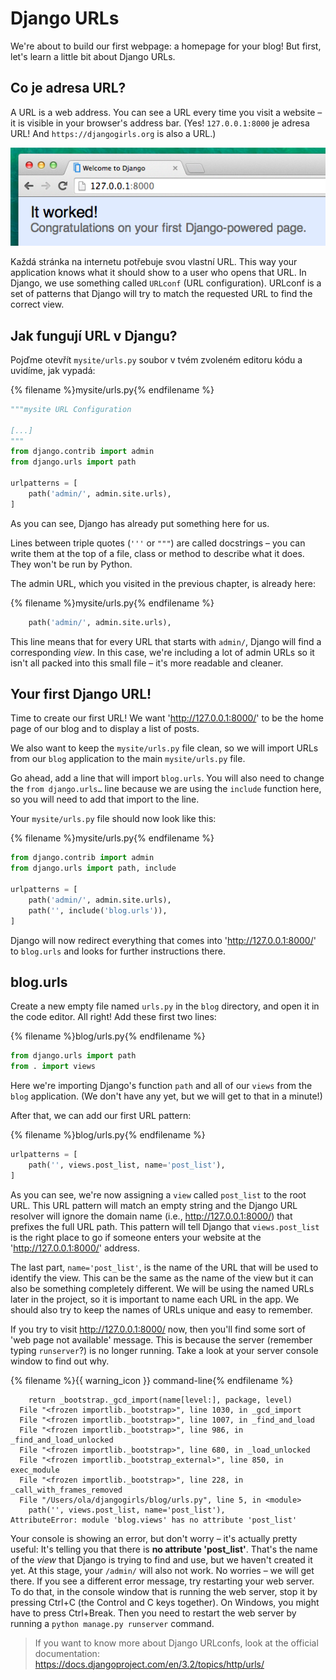 # Django URLs

We're about to build our first webpage: a homepage for your blog! But first, let's learn a little bit about Django URLs.

## Co je adresa URL?

A URL is a web address. You can see a URL every time you visit a website – it is visible in your browser's address bar. (Yes! `127.0.0.1:8000` je adresa URL! And `https://djangogirls.org` is also a URL.)

![URL](images/url.png)

Každá stránka na internetu potřebuje svou vlastní URL. This way your application knows what it should show to a user who opens that URL. In Django, we use something called `URLconf` (URL configuration). URLconf is a set of patterns that Django will try to match the requested URL to find the correct view.

## Jak fungují URL v Djangu?

Pojďme otevřít `mysite/urls.py` soubor v tvém zvoleném editoru kódu a uvidíme, jak vypadá:

{% filename %}mysite/urls.py{% endfilename %}

```python
"""mysite URL Configuration

[...]
"""
from django.contrib import admin
from django.urls import path

urlpatterns = [
    path('admin/', admin.site.urls),
]
```

As you can see, Django has already put something here for us.

Lines between triple quotes (`'''` or `"""`) are called docstrings – you can write them at the top of a file, class or method to describe what it does. They won't be run by Python.

The admin URL, which you visited in the previous chapter, is already here:

{% filename %}mysite/urls.py{% endfilename %}

```python
    path('admin/', admin.site.urls),
```

This line means that for every URL that starts with `admin/`, Django will find a corresponding *view*. In this case, we're including a lot of admin URLs so it isn't all packed into this small file – it's more readable and cleaner.

## Your first Django URL!

Time to create our first URL! We want 'http://127.0.0.1:8000/' to be the home page of our blog and to display a list of posts.

We also want to keep the `mysite/urls.py` file clean, so we will import URLs from our `blog` application to the main `mysite/urls.py` file.

Go ahead, add a line that will import `blog.urls`. You will also need to change the `from django.urls…` line because we are using the `include` function here, so you will need to add that import to the line.

Your `mysite/urls.py` file should now look like this:

{% filename %}mysite/urls.py{% endfilename %}

```python
from django.contrib import admin
from django.urls import path, include

urlpatterns = [
    path('admin/', admin.site.urls),
    path('', include('blog.urls')),
]
```

Django will now redirect everything that comes into 'http://127.0.0.1:8000/' to `blog.urls` and looks for further instructions there.

## blog.urls

Create a new empty file named `urls.py` in the `blog` directory, and open it in the code editor. All right! Add these first two lines:

{% filename %}blog/urls.py{% endfilename %}

```python
from django.urls import path
from . import views
```

Here we're importing Django's function `path` and all of our `views` from the `blog` application. (We don't have any yet, but we will get to that in a minute!)

After that, we can add our first URL pattern:

{% filename %}blog/urls.py{% endfilename %}

```python
urlpatterns = [
    path('', views.post_list, name='post_list'),
]
```

As you can see, we're now assigning a `view` called `post_list` to the root URL. This URL pattern will match an empty string and the Django URL resolver will ignore the domain name (i.e., http://127.0.0.1:8000/) that prefixes the full URL path. This pattern will tell Django that `views.post_list` is the right place to go if someone enters your website at the 'http://127.0.0.1:8000/' address.

The last part, `name='post_list'`, is the name of the URL that will be used to identify the view. This can be the same as the name of the view but it can also be something completely different. We will be using the named URLs later in the project, so it is important to name each URL in the app. We should also try to keep the names of URLs unique and easy to remember.

If you try to visit http://127.0.0.1:8000/ now, then you'll find some sort of 'web page not available' message. This is because the server (remember typing `runserver`?) is no longer running. Take a look at your server console window to find out why.

{% filename %}{{ warning_icon }} command-line{% endfilename %}

        return _bootstrap._gcd_import(name[level:], package, level)
      File "<frozen importlib._bootstrap>", line 1030, in _gcd_import
      File "<frozen importlib._bootstrap>", line 1007, in _find_and_load
      File "<frozen importlib._bootstrap>", line 986, in _find_and_load_unlocked
      File "<frozen importlib._bootstrap>", line 680, in _load_unlocked
      File "<frozen importlib._bootstrap_external>", line 850, in exec_module
      File "<frozen importlib._bootstrap>", line 228, in _call_with_frames_removed
      File "/Users/ola/djangogirls/blog/urls.py", line 5, in <module>
        path('', views.post_list, name='post_list'),
    AttributeError: module 'blog.views' has no attribute 'post_list'
    

Your console is showing an error, but don't worry – it's actually pretty useful: It's telling you that there is **no attribute 'post_list'**. That's the name of the *view* that Django is trying to find and use, but we haven't created it yet. At this stage, your `/admin/` will also not work. No worries – we will get there. If you see a different error message, try restarting your web server. To do that, in the console window that is running the web server, stop it by pressing Ctrl+C (the Control and C keys together). On Windows, you might have to press Ctrl+Break. Then you need to restart the web server by running a `python manage.py runserver` command.

> If you want to know more about Django URLconfs, look at the official documentation: https://docs.djangoproject.com/en/3.2/topics/http/urls/